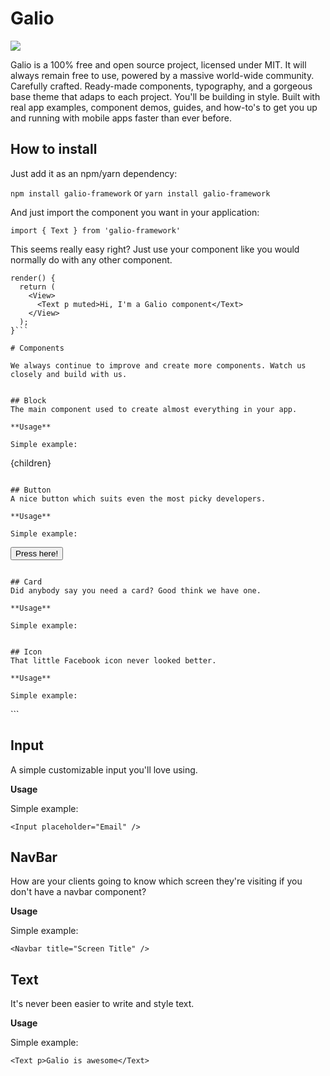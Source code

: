# Galio 

<img src="https://raw.githubusercontent.com/galio-org/galio/master/assets/galio_thumbnail.jpg">

Galio is a 100% free and open source project, licensed under MIT. It will always remain free to use, powered by a massive world-wide community. Carefully crafted. Ready-made components, typography, and a gorgeous base theme that adaps to each project. You'll be building in style. Built with real app examples, component demos, guides, and how-to's to get you up and running with mobile apps faster than ever before.

## How to install

Just add it as an npm/yarn dependency:

```npm install galio-framework```
or
```yarn install galio-framework```

And just import the component you want in your application:

```import { Text } from 'galio-framework'```

This seems really easy right? Just use your component like you would normally do with any other component.

```
render() {
  return (
    <View>
      <Text p muted>Hi, I'm a Galio component</Text>
    </View>
  );
}```

# Components

We always continue to improve and create more components. Watch us closely and build with us.


## Block
The main component used to create almost everything in your app.

**Usage**

Simple example:
```
<Block>{children}</Block>
```

## Button
A nice button which suits even the most picky developers.

**Usage**

Simple example:
```
<Button>Press here!</Button>
```

## Card
Did anybody say you need a card? Good think we have one.

**Usage**

Simple example:
```
<Card 
  neutral
  fullBackgroundImage
  image="https://images.unsplash.com/photo-1536567893079-f54abdc73dc2?ixlib=rb-0.3.5&ixid=eyJhcHBfaWQiOjEyMDd9&s=e6a56a131b11a6366446c42381192329&auto=format&fit=crop&w=1350&q=80"
  authorImageSrc="http://i.pravatar.cc/100"
  authorTitle="Offset"
  authorSubTitle="420 minutes ago"
/>
```

## Icon
That little Facebook icon never looked better.

**Usage**

Simple example:
```
<Icon name="pin-3" family="Galio" color={rgb(100,120,40)} size={10} />
```

## Input
A simple customizable input you'll love using.

**Usage**

Simple example:
```
<Input placeholder="Email" />
```

## NavBar
How are your clients going to know which screen they're visiting if you don't have a navbar component?

**Usage**

Simple example:
```
<Navbar title="Screen Title" />
```

## Text
It's never been easier to write and style text.

**Usage**

Simple example:
```
<Text p>Galio is awesome</Text>
```
